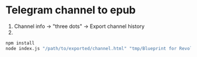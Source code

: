 # Telegram channel to epub

1. Channel info -> "three dots" -> Export channel history
2.
```bash
npm install
node index.js "/path/to/exported/channel.html" "tmp/Blueprint for Revolution (ru).epub"`
```
